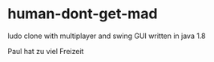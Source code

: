 # human-dont-get-mad
ludo clone with multiplayer and swing GUI written in java 1.8

Paul hat zu viel Freizeit
